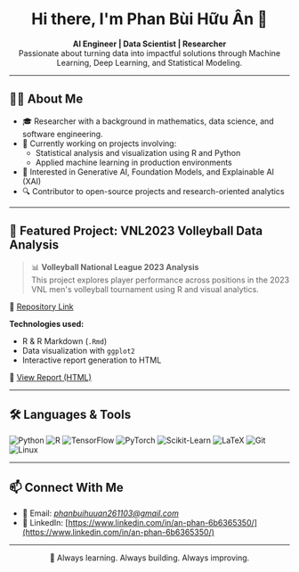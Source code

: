 <!-- GitHub Profile README -->

<h1 align="center">Hi there, I'm Phan Bùi Hữu Ân 👋</h1>

<p align="center">
  <b>AI Engineer | Data Scientist | Researcher</b><br>
  Passionate about turning data into impactful solutions through Machine Learning, Deep Learning, and Statistical Modeling.
</p>

---

## 👨‍💻 About Me

- 🎓 Researcher with a background in mathematics, data science, and software engineering.
- 📌 Currently working on projects involving:
  - Statistical analysis and visualization using R and Python
  - Applied machine learning in production environments
- 🧠 Interested in Generative AI, Foundation Models, and Explainable AI (XAI)
- 🔍 Contributor to open-source projects and research-oriented analytics

---

## 📂 Featured Project: VNL2023 Volleyball Data Analysis

> 📊 **Volleyball National League 2023 Analysis**  
> This project explores player performance across positions in the 2023 VNL men's volleyball tournament using R and visual analytics.

🔗 [Repository Link](https://github.com/huuan26/TKNC)

**Technologies used:**
- R & R Markdown (`.Rmd`)
- Data visualization with `ggplot2`
- Interactive report generation to HTML

📄 [View Report (HTML)](https://github.com/huuan26/TKNC/blob/main/VNL2023.html)

---

## 🛠️ Languages & Tools

![Python](https://img.shields.io/badge/Python-3776AB?style=flat&logo=python&logoColor=white)
![R](https://img.shields.io/badge/R-276DC3?style=flat&logo=r&logoColor=white)
![TensorFlow](https://img.shields.io/badge/TensorFlow-FF6F00?style=flat&logo=tensorflow&logoColor=white)
![PyTorch](https://img.shields.io/badge/PyTorch-EE4C2C?style=flat&logo=pytorch&logoColor=white)
![Scikit-Learn](https://img.shields.io/badge/Scikit--Learn-F7931E?style=flat&logo=scikit-learn&logoColor=white)
![LaTeX](https://img.shields.io/badge/LaTeX-008080?style=flat&logo=latex&logoColor=white)
![Git](https://img.shields.io/badge/Git-F05032?style=flat&logo=git&logoColor=white)
![Linux](https://img.shields.io/badge/Linux-FCC624?style=flat&logo=linux&logoColor=black)

---

## 📫 Connect With Me

- 📧 Email: *phanbuihuuan261103@gmail.com*
- 💼 LinkedIn: [https://www.linkedin.com/in/an-phan-6b6365350/](https://www.linkedin.com/in/an-phan-6b6365350/)

---

<p align="center">
  🚀 Always learning. Always building. Always improving.
</p>

